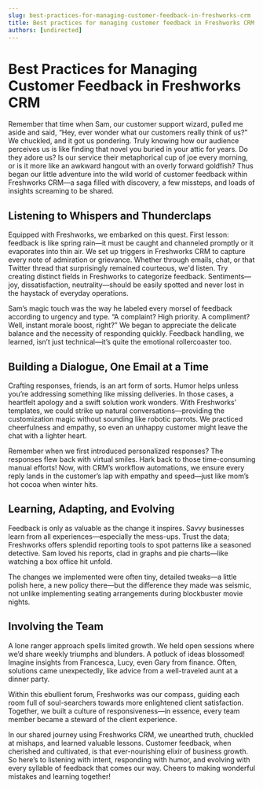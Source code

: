 ```yaml
---
slug: best-practices-for-managing-customer-feedback-in-freshworks-crm
title: Best practices for managing customer feedback in Freshworks CRM
authors: [undirected]
---
```


# Best Practices for Managing Customer Feedback in Freshworks CRM

Remember that time when Sam, our customer support wizard, pulled me aside and said, “Hey, ever wonder what our customers really think of us?” We chuckled, and it got us pondering. Truly knowing how our audience perceives us is like finding that novel you buried in your attic for years. Do they adore us? Is our service their metaphorical cup of joe every morning, or is it more like an awkward hangout with an overly forward goldfish? Thus began our little adventure into the wild world of customer feedback within Freshworks CRM—a saga filled with discovery, a few missteps, and loads of insights screaming to be shared.

## Listening to Whispers and Thunderclaps

Equipped with Freshworks, we embarked on this quest. First lesson: feedback is like spring rain—it must be caught and channeled promptly or it evaporates into thin air. We set up triggers in Freshworks CRM to capture every note of admiration or grievance. Whether through emails, chat, or that Twitter thread that surprisingly remained courteous, we'd listen. Try creating distinct fields in Freshworks to categorize feedback. Sentiments—joy, dissatisfaction, neutrality—should be easily spotted and never lost in the haystack of everyday operations.

Sam’s magic touch was the way he labeled every morsel of feedback according to urgency and type. “A complaint? High priority. A compliment? Well, instant morale boost, right?” We began to appreciate the delicate balance and the necessity of responding quickly. Feedback handling, we learned, isn’t just technical—it’s quite the emotional rollercoaster too.

## Building a Dialogue, One Email at a Time

Crafting responses, friends, is an art form of sorts. Humor helps unless you’re addressing something like missing deliveries. In those cases, a heartfelt apology and a swift solution work wonders. With Freshworks’ templates, we could strike up natural conversations—providing the customization magic without sounding like robotic parrots. We practiced cheerfulness and empathy, so even an unhappy customer might leave the chat with a lighter heart.

Remember when we first introduced personalized responses? The responses flew back with virtual smiles. Hark back to those time-consuming manual efforts! Now, with CRM’s workflow automations, we ensure every reply lands in the customer’s lap with empathy and speed—just like mom’s hot cocoa when winter hits.

## Learning, Adapting, and Evolving

Feedback is only as valuable as the change it inspires. Savvy businesses learn from all experiences—especially the mess-ups. Trust the data; Freshworks offers splendid reporting tools to spot patterns like a seasoned detective. Sam loved his reports, clad in graphs and pie charts—like watching a box office hit unfold.

The changes we implemented were often tiny, detailed tweaks—a little polish here, a new policy there—but the difference they made was seismic, not unlike implementing seating arrangements during blockbuster movie nights.

## Involving the Team

A lone ranger approach spells limited growth. We held open sessions where we’d share weekly triumphs and blunders. A potluck of ideas blossomed! Imagine insights from Francesca, Lucy, even Gary from finance. Often, solutions came unexpectedly, like advice from a well-traveled aunt at a dinner party.

Within this ebullient forum, Freshworks was our compass, guiding each room full of soul-searchers towards more enlightened client satisfaction. Together, we built a culture of responsiveness—in essence, every team member became a steward of the client experience.

In our shared journey using Freshworks CRM, we unearthed truth, chuckled at mishaps, and learned valuable lessons. Customer feedback, when cherished and cultivated, is that ever-nourishing elixir of business growth. So here’s to listening with intent, responding with humor, and evolving with every syllable of feedback that comes our way. Cheers to making wonderful mistakes and learning together!